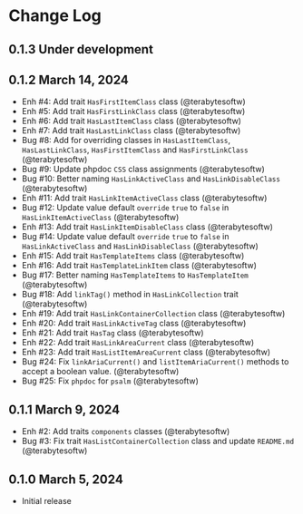 # Change Log

## 0.1.3 Under development

## 0.1.2 March 14, 2024

- Enh #4: Add trait `HasFirstItemClass` class (@terabytesoftw)
- Enh #5: Add trait `HasFirstLinkClass` class (@terabytesoftw)
- Enh #6: Add trait `HasLastItemClass` class (@terabytesoftw)
- Enh #7: Add trait `HasLastLinkClass` class (@terabytesoftw)
- Bug #8: Add for overriding classes in `HasLastItemClass`, `HasLastLinkClass`, `HasFirstItemClass` and `HasFirstLinkClass` (@terabytesoftw)
- Bug #9: Update phpdoc `CSS` class assignments (@terabytesoftw)
- Bug #10: Better naming `HasLinkActiveClass` and `HasLinkDisableClass` (@terabytesoftw)
- Enh #11: Add trait `HasLinkItemActiveClass` class (@terabytesoftw)
- Bug #12: Update value default `override` `true` to `false` in `HasLinkItemActiveClass` (@terabytesoftw)
- Enh #13: Add trait `HasLinkItemDisableClass` class (@terabytesoftw)
- Bug #14: Update value default `override` `true` to `false` in `HasLinkActiveClass` and `HasLinkDisableClass` (@terabytesoftw)
- Enh #15: Add trait `HasTemplateItems` class (@terabytesoftw)
- Enh #16: Add trait `HasTemplateLinkItem` class (@terabytesoftw)
- Bug #17: Better naming `HasTemplateItems` to `HasTemplateItem` (@terabytesoftw)
- Bug #18: Add `linkTag()` method in `HasLinkCollection` trait (@terabytesoftw)
- Enh #19: Add trait `HasLinkContainerCollection` class (@terabytesoftw)
- Enh #20: Add trait `HasLinkActiveTag` class (@terabytesoftw)
- Enh #21: Add trait `HasTag` class (@terabytesoftw)
- Enh #22: Add trait `HasLinkAreaCurrent` class (@terabytesoftw)
- Enh #23: Add trait `HasListItemAreaCurrent` class (@terabytesoftw)
- Bug #24: Fix `linkAriaCurrent()` and `listItemAriaCurrent()` methods to accept a boolean value. (@terabytesoftw)
- Bug #25: Fix `phpdoc` for `psalm` (@terabytesoftw)

## 0.1.1 March 9, 2024

- Enh #2: Add traits `components` classes (@terabytesoftw)
- Bug #3: Fix trait `HasListContainerCollection` class and update `README.md` (@terabytesoftw)

## 0.1.0 March 5, 2024

- Initial release
